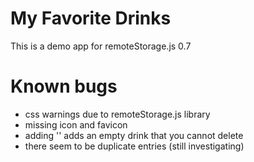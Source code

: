 # My Favorite Drinks
This is a demo app for remoteStorage.js 0.7

# Known bugs
* css warnings due to remoteStorage.js library
* missing icon and favicon
* adding '<empty/>' adds an empty drink that you cannot delete
* there seem to be duplicate entries (still investigating)
